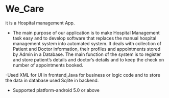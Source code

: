 # We_Care
it is a Hospital management App.

-	The main purpose of our application is to make Hospital Management task easy and to develop software that replaces the manual hospital 
management system into automated system. It deals with collection of Patient and Doctor information, their profiles and appointments
stored by Admin in a Database. The main function of the system is to register and store patient’s details and doctor’s details and to
keep the check on number of appointments booked.

-Used XML for UI in frontend,Java for business or logic code and to store the data in database used Sqlite in backend.
-	Supported platform-android 5.0 or above

